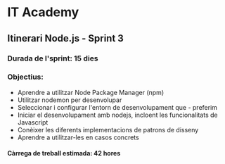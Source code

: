 # IT Academy
## Itinerari Node.js  - Sprint 3

### Durada de l'sprint: 15 dies
### Objectius:
- Aprendre a utilitzar Node Package Manager (npm)
- Utilitzar nodemon per desenvolupar
- Seleccionar i configurar l'entorn de desenvolupament que - preferim
- Iniciar el desenvolupament amb nodejs, incloent les funcionalitats de Javascript
- Conèixer les diferents implementacions de patrons de disseny
- Aprendre a utilitzar-les en casos concrets
#### Càrrega de treball estimada: 42 hores